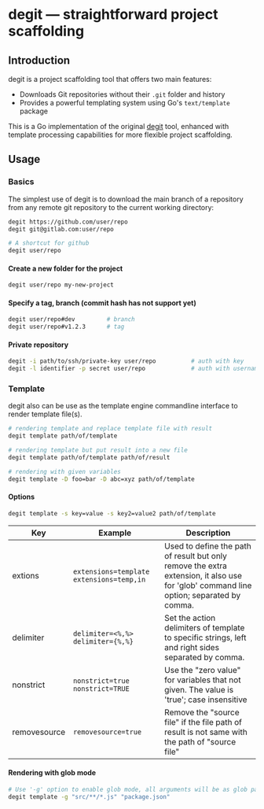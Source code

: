 # degit — straightforward project scaffolding

## Introduction

degit is a project scaffolding tool that offers two main features:
- Downloads Git repositories without their `.git` folder and history
- Provides a powerful templating system using Go's `text/template` package

This is a Go implementation of the original [degit](https://github.com/Rich-Harris/degit) tool, enhanced with template processing capabilities for more flexible project scaffolding.

## Usage

### Basics

The simplest use of degit is to download the main branch of a repository from any remote git repository to the current working directory:
```sh
degit https://github.com/user/repo
degit git@gitlab.com:user/repo

# A shortcut for github
degit user/repo
```

#### Create a new folder for the project
```sh
degit user/repo my-new-project
```

#### Specify a tag, branch (commit hash has not support yet)
```sh
degit user/repo#dev         # branch
degit user/repo#v1.2.3      # tag
```

#### Private repository
```sh
degit -i path/to/ssh/private-key user/repo          # auth with key
degit -l identifier -p secret user/repo             # auth with username/password/access token
```

### Template

degit also can be use as the template engine commandline interface to render template file(s).

```sh
# rendering template and replace template file with result
degit template path/of/template

# rendering template but put result into a new file
degit template path/of/template path/of/result

# rendering with given variables
degit template -D foo=bar -D abc=xyz path/of/template
```

#### Options

```sh
degit template -s key=value -s key2=value2 path/of/template
```

| Key                | Example                                    | Description   |
|--------------------|--------------------------------------------|---------------|
| extions            | `extensions=template` `extensions=temp,in` | Used to define the path of result but only remove the extra extension, it also use for 'glob' command line option; separated by comma. |
| delimiter          | `delimiter=<%,%>` `delimiter={%,%}` | Set the action delimiters of template to specific strings, left and right sides separated by comma. |
| nonstrict          | `nonstrict=true` `nonstrict=TRUE` | Use the "zero value" for variables that not given. The value is 'true'; case insensitive |
| removesource       | `removesource=true`               | Remove the "source file" if the file path of result is not same with the path of "source file" |

#### Rendering with glob mode

```sh
# Use '-g' option to enable glob mode, all arguments will be as glob pattern
degit template -g "src/**/*.js" "package.json"
```
